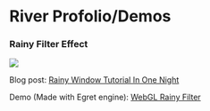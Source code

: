 # River Profolio/Demos

### Rainy Filter Effect

<image src="https://github.com/riveranb/riverfolio/blob/gh-pages/gallery/snapshots/webgl_rainyfilter.gif">

Blog post: [Rainy Window Tutorial In One Night](https://medium.com/%E4%BA%8C%E6%B5%81%E9%81%8A%E6%88%B2%E9%96%8B%E7%99%BC/the-art-of-code-rainy-window-tutorial-in-one-night-16f5c8d216fa?source=friends_link&sk=fcea4f7b6daf7e75ce4f9f5f3591d096)

Demo (Made with Egret engine): [WebGL Rainy Filter](https://riveranb.github.io/riverfolio/gallery/webgl/rainy/index.html)
